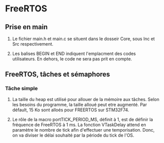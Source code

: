 # FreeRTOS

## Prise en main

1. Le fichier main.h et main.c se situent dans le dosseir Core, sous Inc et Src respectivement.

2. Les balises BEGIN et END indiquent l'emplacment des codes utilisateurs. En dehors, le code ne sera pas prit en compte.

## FreeRTOS, tâches et sémaphores

### Tâche simple

1. La taille du heap est utilisé pour allouer de la mémoire aux tâches. Selon les besoins du programme, la taille alloué peut etre augmenté. Par défault, 15 Ko sont alloés pour FREERTOS sur STM32F74. 

2. Le rôle de la macro portTICK_PERIOD_MS, définit à 1, est de définir la fréquence de FreeRTOS à 1 ms.
La fonction VTaskDelay attend en paramètre le nombre de tick afin d'effectuer une temporisation.
Donc, on va diviser le délai souhaité par la période du tick de l'OS. 
